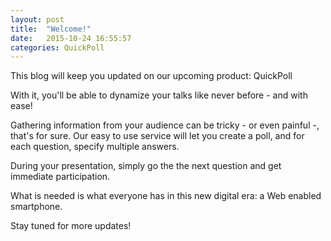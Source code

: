 ```yaml
---
layout: post
title:  "Welcome!"
date:   2015-10-24 16:55:57
categories: QuickPoll
---
```


This blog will keep you updated on our upcoming product: QuickPoll

With it, you'll be able to dynamize your talks like never before - and with ease!

Gathering information from your audience can be tricky - or even painful -, that's for sure.
Our easy to use service will let you create a poll, and for each question, specify multiple answers.

During your presentation, simply go the the next question and get immediate participation.

What is needed is what everyone has in this new digital era: a Web enabled smartphone.

Stay tuned for more updates!